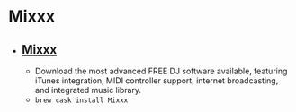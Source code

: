 # Mixxx
- [Mixxx](https://www.mixxx.org/)
  - 
  - Download the most advanced FREE DJ software available, featuring iTunes integration, MIDI controller support, internet broadcasting, and integrated music library.
  - `brew cask install Mixxx`
